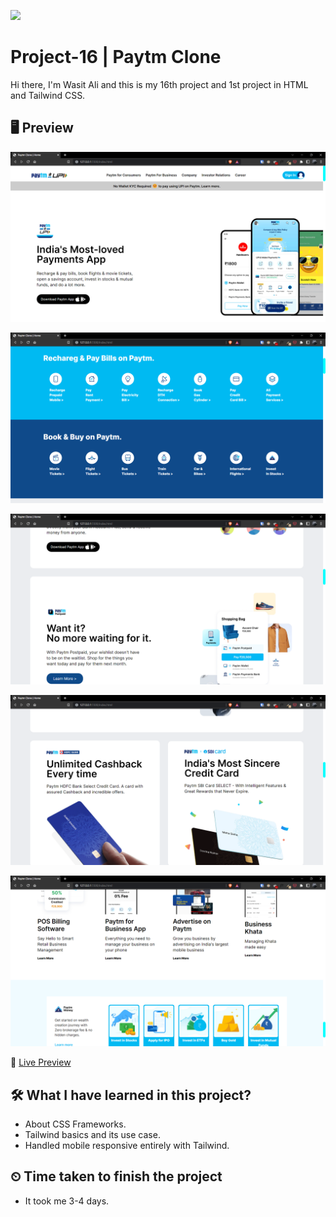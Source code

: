 ![](https://img.shields.io/badge/Technologies%20Used-HTML--TAILWIND%20CSS-brightgreen)

# Project-16 | Paytm Clone

Hi there,
I'm Wasit Ali and this is my 16th project and 1st project in HTML and Tailwind CSS.

## 🖥 Preview

![](./assests/preview-1.png)

![](./assests/preview-2.png)

![](./assests/preview-3.png)

![](./assests/preview-4.png)

![](./assests/preview-5.png)

🚀 [Live Preview](https://paytm-clone-project-16.vercel.app/)

## 🛠️ What I have learned in this project?

- About CSS Frameworks.
- Tailwind basics and its use case.
- Handled mobile responsive entirely with Tailwind.

## ⏲ Time taken to finish the project

- It took me 3-4 days.
